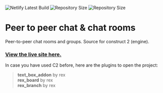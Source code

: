 <p>
<img alt="Netlify Latest Build" src="https://img.shields.io/github/last-commit/samuelbushi/construct2-crowl-chat?style=plastic" />
<img alt="Repository Size" src="https://img.shields.io/github/repo-size/samuelbushi/construct2-crowl-chat?label=Size%20&style=plastic" />
<img alt="Repository Size" src="https://img.shields.io/badge/-Archived%20Project-red?style=plastic" />
  
</p>

# Peer to peer chat & chat rooms
Peer-to-peer chat rooms and groups. Source for construct 2 (engine).

### [View the live site here.](https://crowl.samuelbushi.com/)

In case you have used C2 before, here are the plugins to open the project:
> **text_box_addon** by rex  
> **rex_board** by rex  
> **rex_branch** by rex
